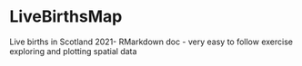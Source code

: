# LiveBirthsMap
Live births in Scotland 2021- RMarkdown doc -
very easy to follow exercise exploring and plotting spatial data
